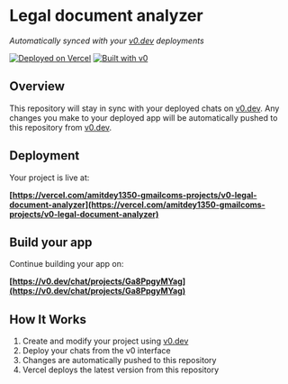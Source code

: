 # Legal document analyzer

*Automatically synced with your [v0.dev](https://v0.dev) deployments*

[![Deployed on Vercel](https://img.shields.io/badge/Deployed%20on-Vercel-black?style=for-the-badge&logo=vercel)](https://vercel.com/amitdey1350-gmailcoms-projects/v0-legal-document-analyzer)
[![Built with v0](https://img.shields.io/badge/Built%20with-v0.dev-black?style=for-the-badge)](https://v0.dev/chat/projects/Ga8PpgyMYag)

## Overview

This repository will stay in sync with your deployed chats on [v0.dev](https://v0.dev).
Any changes you make to your deployed app will be automatically pushed to this repository from [v0.dev](https://v0.dev).

## Deployment

Your project is live at:

**[https://vercel.com/amitdey1350-gmailcoms-projects/v0-legal-document-analyzer](https://vercel.com/amitdey1350-gmailcoms-projects/v0-legal-document-analyzer)**

## Build your app

Continue building your app on:

**[https://v0.dev/chat/projects/Ga8PpgyMYag](https://v0.dev/chat/projects/Ga8PpgyMYag)**

## How It Works

1. Create and modify your project using [v0.dev](https://v0.dev)
2. Deploy your chats from the v0 interface
3. Changes are automatically pushed to this repository
4. Vercel deploys the latest version from this repository